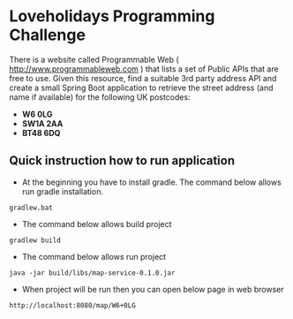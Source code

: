 # Loveholidays Programming Challenge

There is a website called Programmable Web ( http://www.programmableweb.com ) that lists a set of Public
APIs that are free to use. Given this resource, find a suitable 3rd party address API and create a small Spring
Boot application to retrieve the street address (and name if available) for the following UK postcodes:

* **W6 0LG**
* **SW1A 2AA**
* **BT48 6DQ**

## Quick instruction how to run application

* At the beginning you have to install gradle. The command below allows run gradle installation.

`gradlew.bat`

* The command below allows build project

`gradlew build`

* The command below allows run project

`java -jar build/libs/map-service-0.1.0.jar`

* When project will be run then you can open below page in web browser
 
`http://localhost:8080/map/W6+0LG`

